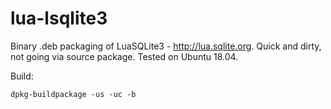 # lua-lsqlite3

Binary .deb packaging of LuaSQLite3 - <http://lua.sqlite.org>.
Quick and dirty, not going via source package. Tested on Ubuntu 18.04.

Build:

	dpkg-buildpackage -us -uc -b
